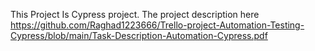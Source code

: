 This Project Is Cypress project. The project description here https://github.com/Raghad1223666/Trello-project-Automation-Testing-Cypress/blob/main/Task-Description-Automation-Cypress.pdf
